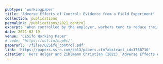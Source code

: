 ```yaml
---
pubtype: 'workingpaper'
title: "Adverse Effects of Control: Evidence from a Field Experiment"
collection: publications
permalink: /publications/2021_control
excerpt: 'When controlled by the employer, workers tend to reduce their performance particularly on challenging and hard-to-solve tasks, while their performance on easy tasks remains unaffected.'
date: 2021-02-19
venue: 'CESifo Working Paper'
# code: 'https://osf.io/hup9c/'
paperurl: '/files/CESifo_control.pdf'
link: 'https://papers.ssrn.com/sol3/papers.cfm?abstract_id=3788710'
citation: 'Herz Holger and Zihlmann Christian (2021). Adverse Effects of Control: Evidence from a Field Experiment (2021). CESifo Working Paper No. 8890'
---
```


